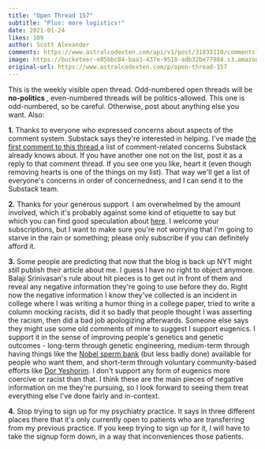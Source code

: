 ```yaml
---
title: "Open Thread 157"
subtitle: "Plus: more logistics!"
date: 2021-01-24
likes: 109
author: Scott Alexander
comments: https://www.astralcodexten.com/api/v1/post/31833110/comments?&all_comments=true
image: https://bucketeer-e05bbc84-baa3-437e-9518-adb32be77984.s3.amazonaws.com/public/images/3a3fd3f1-b368-4d3a-af2a-a4b295e826dc_2170x1500.jpeg
original-url: https://www.astralcodexten.com/p/open-thread-157
---
```

This is the weekly visible open thread. Odd-numbered open threads will be **no-politics** , even-numbered threads will be politics-allowed. This one is odd-numbered, so be careful. Otherwise, post about anything else you want. Also:

**1.** Thanks to everyone who expressed concerns about aspects of the comment system. Substack says they're interested in helping. I've made [the first comment to this thread ](https://astralcodexten.substack.com/p/open-thread-157/comments#comment-1113344)a list of comment-related concerns Substack already knows about. If you have another one not on the list, post it as a reply to that comment thread. If you see one you like, heart it (even though removing hearts is one of the things on my list). That way we'll get a list of everyone's concerns in order of concernedness, and I can send it to the Substack team.

**2.** Thanks for your generous support. I am overwhelmed by the amount involved, which it's probably against some kind of etiquette to say but which you can find good speculation about [here](https://www.reddit.com/r/slatestarcodex/comments/l2zij5/astral_codex_ten_is_now_1_in_the_technology/gkc3fo2/). I welcome your subscriptions, but I want to make sure you're not worrying that I'm going to starve in the rain or something; please only subscribe if you can definitely afford it.

**3.** Some people are predicting that now that the blog is back up NYT might _still_ publish their article about me. I guess I have no right to object anymore. Balaji Srinivasan's rule about hit pieces is to get out in front of them and reveal any negative information they're going to use before they do. Right now the negative information I know they've collected is an incident in college where I was writing a humor thing in a college paper, tried to write a column mocking racists, did it so badly that people thought I was asserting the racism, then did a bad job apologizing afterwards. Someone else says they might use some old comments of mine to suggest I support eugenics. I support it in the sense of improving people's genetics and genetic outcomes - long-term through genetic engineering, medium-term through having things like the [Nobel sperm bank](https://en.wikipedia.org/wiki/Repository_for_Germinal_Choice) (but less badly done) available for people who want them, and short-term through voluntary community-based efforts like [Dor Yeshorim](https://en.wikipedia.org/wiki/Dor_Yeshorim). I don't support any form of eugenics more coercive or racist than that. I think these are the main pieces of negative information on me they're pursuing, so I look forward to seeing them treat everything else I've done fairly and in-context.

**4.** Stop trying to sign up for my psychiatry practice. It says in three different places there that it's only currently open to patients who are transferring from my previous practice. If you keep trying to sign up for it, I will have to take the signup form down, in a way that inconveniences those patients.
